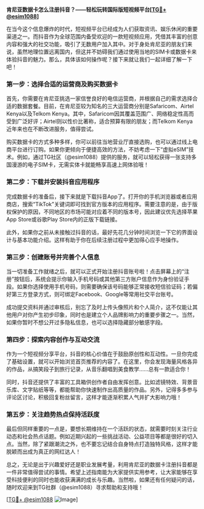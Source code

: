 **肯尼亚数据卡怎么注册抖音？——轻松玩转国际版短视频平台[[TG💪+ @esim1088](https://t.me/s/esim1088)]**

在当今这个信息爆炸的时代，短视频平台已经成为人们获取资讯、娱乐休闲的重要渠道之一。而抖音作为全球范围内备受欢迎的一款短视频应用，凭借其丰富的创意内容和强大的社交功能，吸引了无数用户加入其中。对于身处肯尼亚的朋友们来说，虽然地理位置远离国内，但这并不妨碍我们通过使用当地的SIM卡或数据卡来体验抖音的魅力。那么，具体该如何操作呢？接下来就让我们一起详细了解一下吧！

### 第一步：选择合适的运营商及购买数据卡

首先，你需要在肯尼亚挑选一家信誉良好的电信运营商，并根据自己的需求选择合适的数据套餐。目前，在肯尼亚较为知名的三大运营商分别是Safaricom、Airtel Kenya以及Telkom Kenya。其中，Safaricom因其覆盖范围广、网络稳定性高而受到广泛好评；Airtel则以性价比著称，适合预算有限的朋友；而Telkom Kenya近年来也在不断改进服务，值得尝试。

购买数据卡的方式多种多样，你可以前往当地营业厅直接选购，也可以通过线上电商平台进行订购。如果你更倾向于便捷高效的方法，不妨考虑一下“虚拟eSIM”技术。例如，通过TG社区（@esim1088）提供的服务，就可以轻松获得一张支持多国漫游的电子SIM卡，无需实体卡就能畅享高速上网体验哦！

### 第二步：下载并安装抖音应用程序

完成数据卡的准备后，接下来就是下载抖音App了。打开你的手机浏览器或者应用商店，搜索“TikTok”关键词即可找到官方版本的应用程序。需要注意的是，由于版权保护的原因，不同地区的市场可能对应着不同的版本号，因此建议优先选择苹果App Store或谷歌Play Store内的正版下载链接。

此外，如果你之前从未接触过抖音的话，最好先花几分钟时间浏览一下它的界面设计与基本功能介绍。这样有助于你在后续注册过程中更加得心应手地操作。

### 第三步：创建账号并完善个人信息

当一切准备工作就绪之后，就可以正式开始注册抖音账号啦！点击屏幕上的“注册”按钮后，系统会提示你输入手机号码或其他第三方账户信息作为身份验证手段。如果你选择使用手机号码，则需要确保该号码能够正常接收短信验证码；若偏好第三方登录方式，则可绑定Facebook、Google等常用社交平台账号。

成功提交资料并通过审核后，别忘了及时上传头像照片和个人简介，这不仅能让其他用户对你产生初步印象，同时也是建立个人品牌影响力的重要步骤之一。当然，如果你暂时不想公开过多隐私信息，也可以选择隐藏部分敏感字段。

### 第四步：探索内容创作与互动交流

作为一个短视频分享平台，抖音的核心价值在于鼓励原创性和互动性。一旦你完成了基础设置，就可以开始浏览首页推荐的内容了。在这里，你会发现海量风格各异的作品，从搞笑段子到旅行记录，从音乐翻唱到美食教学……总有一款适合你！

同时，抖音还提供了丰富的工具箱供创作者自由发挥创意。比如滤镜特效、背景音乐库、文字贴纸等等，都能帮助你快速制作出高质量的作品。另外，记得多多参与评论区讨论，积极回复粉丝留言，这样才能逐渐积累人气并扩大影响力哦！

### 第五步：关注趋势热点保持活跃度

最后但同样重要的一点是，要想长期维持在一个活跃的状态，就需要时刻关注行业动态和社会热点话题。例如近期兴起的一些挑战活动、公益项目等都是很好的切入点。当然，除了紧跟潮流之外，也不要忘记结合自身特点打造独特风格，这样才能脱颖而出成为真正的网红达人！

总之，无论是出于兴趣爱好还是职业发展考量，利用肯尼亚的数据卡注册抖音都是一件非常值得尝试的事情。希望上述指南能为大家提供实用参考，让大家能够在享受科技便利的同时也能收获满满的成长与乐趣。当然啦，如果还有任何疑问的话，随时欢迎来到TG社群（@esim1088）寻求帮助和支持哦！

[[TG💪+ @esim1088](https://t.me/s/esim1088) ![Image](https://i.postimg.cc/4NQfJmqS/Snipaste-2025-05-13-00-14-12.png)]
